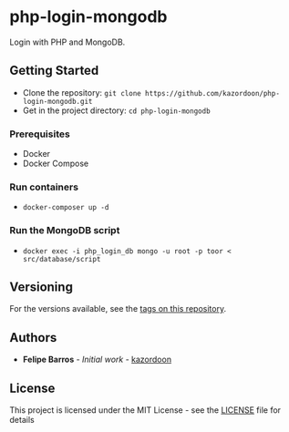 
# php-login-mongodb
Login with PHP and MongoDB.

## Getting Started

- Clone the repository: `git clone https://github.com/kazordoon/php-login-mongodb.git`
- Get in the project directory: `cd php-login-mongodb`

### Prerequisites
- Docker
- Docker Compose

### Run containers
- `docker-composer up -d`

### Run the MongoDB script
- `docker exec -i php_login_db mongo -u root -p toor < src/database/script`

## Versioning

For the versions available, see the [tags on this repository](https://github.com/kazordoon/php-login-mongodb/tags). 

## Authors

* **Felipe Barros** - *Initial work* - [kazordoon](https://github.com/kazordoon)

## License

This project is licensed under the MIT License - see the [LICENSE](LICENSE) file for details

